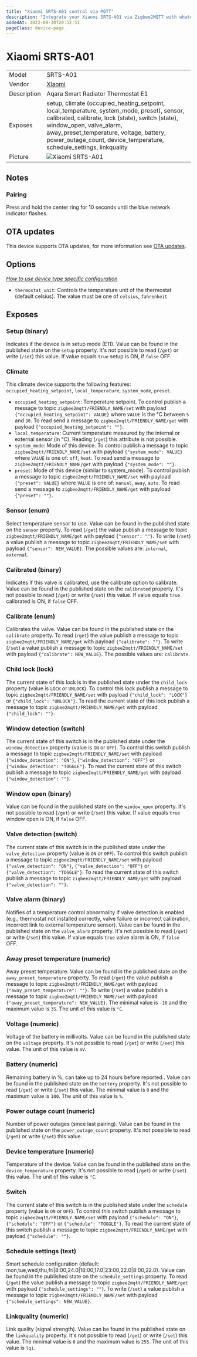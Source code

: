 ```yaml
---
title: "Xiaomi SRTS-A01 control via MQTT"
description: "Integrate your Xiaomi SRTS-A01 via Zigbee2MQTT with whatever smart home infrastructure you are using without the vendor's bridge or gateway."
addedAt: 2022-09-30T20:52:51
pageClass: device-page
---
```


<!-- !!!! -->
<!-- ATTENTION: This file is auto-generated through docgen! -->
<!-- You can only edit the "Notes"-Section between the two comment lines "Notes BEGIN" and "Notes END". -->
<!-- Do not use h1 or h2 heading within "## Notes"-Section. -->
<!-- !!!! -->

# Xiaomi SRTS-A01

|     |     |
|-----|-----|
| Model | SRTS-A01  |
| Vendor  | [Xiaomi](/supported-devices/#v=Xiaomi)  |
| Description | Aqara Smart Radiator Thermostat E1 |
| Exposes | setup, climate (occupied_heating_setpoint, local_temperature, system_mode, preset), sensor, calibrated, calibrate, lock (state), switch (state), window_open, valve_alarm, away_preset_temperature, voltage, battery, power_outage_count, device_temperature, schedule_settings, linkquality |
| Picture | ![Xiaomi SRTS-A01](https://www.zigbee2mqtt.io/images/devices/SRTS-A01.jpg) |


<!-- Notes BEGIN: You can edit here. Add "## Notes" headline if not already present. -->
## Notes

### Pairing
Press and hold the center ring for 10 seconds until the blue network indicator flashes.
<!-- Notes END: Do not edit below this line -->


## OTA updates
This device supports OTA updates, for more information see [OTA updates](../guide/usage/ota_updates.md).


## Options
*[How to use device type specific configuration](../guide/configuration/devices-groups.md#specific-device-options)*

* `thermostat_unit`: Controls the temperature unit of the thermostat (default celsius). The value must be one of `celsius`, `fahrenheit`


## Exposes

### Setup (binary)
Indicates if the device is in setup mode (E11).
Value can be found in the published state on the `setup` property.
It's not possible to read (`/get`) or write (`/set`) this value.
If value equals `true` setup is ON, if `false` OFF.

### Climate 
This climate device supports the following features: `occupied_heating_setpoint`, `local_temperature`, `system_mode`, `preset`.
- `occupied_heating_setpoint`: Temperature setpoint. To control publish a message to topic `zigbee2mqtt/FRIENDLY_NAME/set` with payload `{"occupied_heating_setpoint": VALUE}` where `VALUE` is the °C between `5` and `30`. To read send a message to `zigbee2mqtt/FRIENDLY_NAME/get` with payload `{"occupied_heating_setpoint": ""}`.
- `local_temperature`: Current temperature measured by the internal or external sensor (in °C). Reading (`/get`) this attribute is not possible.
- `system_mode`: Mode of this device. To control publish a message to topic `zigbee2mqtt/FRIENDLY_NAME/set` with payload `{"system_mode": VALUE}` where `VALUE` is one of: `off`, `heat`. To read send a message to `zigbee2mqtt/FRIENDLY_NAME/get` with payload `{"system_mode": ""}`.
- `preset`: Mode of this device (similar to system_mode). To control publish a message to topic `zigbee2mqtt/FRIENDLY_NAME/set` with payload `{"preset": VALUE}` where `VALUE` is one of: `manual`, `away`, `auto`. To read send a message to `zigbee2mqtt/FRIENDLY_NAME/get` with payload `{"preset": ""}`.

### Sensor (enum)
Select temperature sensor to use.
Value can be found in the published state on the `sensor` property.
To read (`/get`) the value publish a message to topic `zigbee2mqtt/FRIENDLY_NAME/get` with payload `{"sensor": ""}`.
To write (`/set`) a value publish a message to topic `zigbee2mqtt/FRIENDLY_NAME/set` with payload `{"sensor": NEW_VALUE}`.
The possible values are: `internal`, `external`.

### Calibrated (binary)
Indicates if this valve is calibrated, use the calibrate option to calibrate.
Value can be found in the published state on the `calibrated` property.
It's not possible to read (`/get`) or write (`/set`) this value.
If value equals `true` calibrated is ON, if `false` OFF.

### Calibrate (enum)
Calibrates the valve.
Value can be found in the published state on the `calibrate` property.
To read (`/get`) the value publish a message to topic `zigbee2mqtt/FRIENDLY_NAME/get` with payload `{"calibrate": ""}`.
To write (`/set`) a value publish a message to topic `zigbee2mqtt/FRIENDLY_NAME/set` with payload `{"calibrate": NEW_VALUE}`.
The possible values are: `calibrate`.

### Child lock (lock)
The current state of this lock is in the published state under the `child_lock` property (value is `LOCK` or `UNLOCK`).
To control this lock publish a message to topic `zigbee2mqtt/FRIENDLY_NAME/set` with payload `{"child_lock": "LOCK"}` or `{"child_lock": "UNLOCK"}`.
To read the current state of this lock publish a message to topic `zigbee2mqtt/FRIENDLY_NAME/get` with payload `{"child_lock": ""}`.

### Window detection (switch)
The current state of this switch is in the published state under the `window_detection` property (value is `ON` or `OFF`).
To control this switch publish a message to topic `zigbee2mqtt/FRIENDLY_NAME/set` with payload `{"window_detection": "ON"}`, `{"window_detection": "OFF"}` or `{"window_detection": "TOGGLE"}`.
To read the current state of this switch publish a message to topic `zigbee2mqtt/FRIENDLY_NAME/get` with payload `{"window_detection": ""}`.

### Window open (binary)
Value can be found in the published state on the `window_open` property.
It's not possible to read (`/get`) or write (`/set`) this value.
If value equals `true` window open is ON, if `false` OFF.

### Valve detection (switch)
The current state of this switch is in the published state under the `valve_detection` property (value is `ON` or `OFF`).
To control this switch publish a message to topic `zigbee2mqtt/FRIENDLY_NAME/set` with payload `{"valve_detection": "ON"}`, `{"valve_detection": "OFF"}` or `{"valve_detection": "TOGGLE"}`.
To read the current state of this switch publish a message to topic `zigbee2mqtt/FRIENDLY_NAME/get` with payload `{"valve_detection": ""}`.

### Valve alarm (binary)
Notifies of a temperature control abnormality if valve detection is enabled (e.g., thermostat not installed correctly, valve failure or incorrect calibration, incorrect link to external temperature sensor).
Value can be found in the published state on the `valve_alarm` property.
It's not possible to read (`/get`) or write (`/set`) this value.
If value equals `true` valve alarm is ON, if `false` OFF.

### Away preset temperature (numeric)
Away preset temperature.
Value can be found in the published state on the `away_preset_temperature` property.
To read (`/get`) the value publish a message to topic `zigbee2mqtt/FRIENDLY_NAME/get` with payload `{"away_preset_temperature": ""}`.
To write (`/set`) a value publish a message to topic `zigbee2mqtt/FRIENDLY_NAME/set` with payload `{"away_preset_temperature": NEW_VALUE}`.
The minimal value is `-10` and the maximum value is `35`.
The unit of this value is `°C`.

### Voltage (numeric)
Voltage of the battery in millivolts.
Value can be found in the published state on the `voltage` property.
It's not possible to read (`/get`) or write (`/set`) this value.
The unit of this value is `mV`.

### Battery (numeric)
Remaining battery in %, can take up to 24 hours before reported..
Value can be found in the published state on the `battery` property.
It's not possible to read (`/get`) or write (`/set`) this value.
The minimal value is `0` and the maximum value is `100`.
The unit of this value is `%`.

### Power outage count (numeric)
Number of power outages (since last pairing).
Value can be found in the published state on the `power_outage_count` property.
It's not possible to read (`/get`) or write (`/set`) this value.

### Device temperature (numeric)
Temperature of the device.
Value can be found in the published state on the `device_temperature` property.
It's not possible to read (`/get`) or write (`/set`) this value.
The unit of this value is `°C`.

### Switch 
The current state of this switch is in the published state under the `schedule` property (value is `ON` or `OFF`).
To control this switch publish a message to topic `zigbee2mqtt/FRIENDLY_NAME/set` with payload `{"schedule": "ON"}`, `{"schedule": "OFF"}` or `{"schedule": "TOGGLE"}`.
To read the current state of this switch publish a message to topic `zigbee2mqtt/FRIENDLY_NAME/get` with payload `{"schedule": ""}`.

### Schedule settings (text)
Smart schedule configuration (default: mon,tue,wed,thu,fri|8:00,24.0|18:00,17.0|23:00,22.0|8:00,22.0).
Value can be found in the published state on the `schedule_settings` property.
To read (`/get`) the value publish a message to topic `zigbee2mqtt/FRIENDLY_NAME/get` with payload `{"schedule_settings": ""}`.
To write (`/set`) a value publish a message to topic `zigbee2mqtt/FRIENDLY_NAME/set` with payload `{"schedule_settings": NEW_VALUE}`.

### Linkquality (numeric)
Link quality (signal strength).
Value can be found in the published state on the `linkquality` property.
It's not possible to read (`/get`) or write (`/set`) this value.
The minimal value is `0` and the maximum value is `255`.
The unit of this value is `lqi`.

